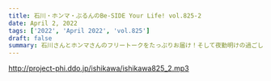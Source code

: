 ```yaml
---
title: 石川・ホンマ・ぶるんのBe-SIDE Your Life! vol.825-2
date: April 2, 2022
tags: ['2022', 'April 2022', 'vol.825']
draft: false
summary: 石川さんとホンマさんのフリートークをたっぷりお届け！そして夜勤明けの過ごし方…！
---
```


http://project-phi.ddo.jp/ishikawa/ishikawa825_2.mp3